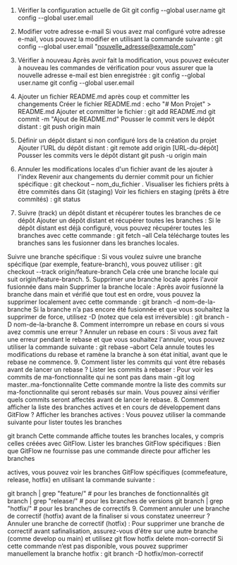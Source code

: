 1. Vérifier la configuration actuelle de Git
git config --global user.name
git config --global user.email

2. Modifier votre adresse e-mail
Si vous avez mal configuré votre adresse e-mail, vous pouvez la modifier en utilisant la commande
suivante :
git config --global user.email "nouvelle_adresse@example.com"

3. Vérifier à nouveau
Après avoir fait la modification, vous pouvez exécuter à nouveau les commandes de vérification pour
vous assurer que la nouvelle adresse e-mail est bien enregistrée :
git config --global user.name
git config --global user.email

6. Ajouter un fichier README.md après coup et committer les changements
Créer le fichier README.md :
echo "# Mon Projet" > README.md
Ajouter et committer le fichier :
git add README.md
git commit -m "Ajout de README.md"
Pousser le commit vers le dépôt distant :
git push origin main
7. Définir un dépôt distant si non configuré lors de la création du projet
Ajouter l’URL du dépôt distant :
git remote add origin [URL-du-dépôt]
Pousser les commits vers le dépôt distant
git push -u origin main
3. Annuler les modifications locales d'un fichier avant de les ajouter à l'index
 Revenir aux changements du dernier commit pour un fichier spécifique :
git checkout – nom_du_fichier
. Visualiser les fichiers prêts à être commités dans Git (staging)
 Voir les fichiers en staging (prêts à être commités) :
git status

4. Suivre (track) un dépôt distant et récupérer toutes les branches de ce dépôt
 Ajouter un dépôt distant et récupérer toutes les branches : Si le dépôt distant est déjà
configuré, vous pouvez récupérer toutes les branches avec cette commande :
 git fetch –all
Cela télécharge toutes les branches sans les fusionner dans les branches locales.

 Suivre une branche spécifique : Si vous voulez suivre une branche spécifique (par exemple,
feature-branch), vous pouvez utiliser :
git checkout --track origin/feature-branch
Cela crée une branche locale qui suit origin/feature-branch.
5. Supprimer une branche locale après l'avoir fusionnée dans main
Supprimer la branche locale : Après avoir fusionné la branche dans main et vérifié que tout est
en ordre, vous pouvez la supprimer localement avec cette commande :
git branch -d nom-de-la-branche
Si la branche n’a pas encore été fusionnée et que vous souhaitez la supprimer de
force, utilisez -D (notez que cela est irréversible) :
git branch -D nom-de-la-branche
8. Comment interrompre un rebase en cours si vous avez commis une erreur ?
 Annuler un rebase en cours : Si vous avez fait une erreur pendant le rebase et que vous
souhaitez l'annuler, vous pouvez utiliser la commande suivante :
git rebase –abort
Cela annule toutes les modifications du rebase et ramène la branche à son état
initial, avant que le rebase ne commence.
9. Comment lister les commits qui vont être rebasés avant de lancer un rebase ?
 Lister les commits à rebaser : Pour voir les commits de ma-fonctionnalite qui ne sont pas dans main
 -git log master..ma-fonctionnalite
 Cette commande montre la liste des commits sur ma-fonctionnalite
qui seront rebasés sur main. Vous pouvez ainsi vérifier quels commits seront affectés avant de lancer le rebase.
 8. Comment afficher la liste des branches actives et en cours de développement dans GitFlow ?
Afficher les branches actives : Vous pouvez utiliser la commande suivante pour lister toutes les branches

git branch
 Cette commande affiche toutes les branches locales, y compris celles créées avec GitFlow.
 Lister les branches GitFlow spécifiques : Bien que GitFlow ne
 fournisse pas une commande directe pour afficher les branches

actives, vous pouvez voir les branches GitFlow spécifiques (commefeature, release, hotfix) en utilisant la commande suivante :

git branch | grep "feature/" # pour les branches de fonctionnalités
git branch | grep "release/" # pour les branches de versions
git branch | grep "hotfix/" # pour les branches de correctifs
9. Comment annuler une branche de correctif (hotfix) avant de la finaliser si vous constatez uneerreur ?
 Annuler une branche de correctif (hotfix) : Pour supprimer une branche de correctif avant safinalisation, assurez-vous d'être sur une autre branche (comme develop ou main) et utilisez git flow hotfix delete mon-correctif
Si cette commande n’est pas disponible, vous pouvez supprimer manuellement la branche
hotfix :
git branch -D hotfix/mon-correctif
